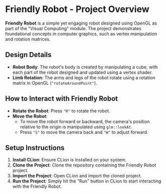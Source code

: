 
# Friendly Robot - Project Overview

**Friendly Robot** is a simple yet engaging robot designed using OpenGL as part of the "Visual Computing" module. The project demonstrates foundational concepts in computer graphics, such as vertex manipulation and rotation matrices.

## Design Details

- **Robot Body**: The robot's body is created by manipulating a cube, with each part of the robot designed and updated using a vertex shader.
- **Limb Rotation**: The arms and legs of the robot rotate using a rotation matrix in OpenGL (`"rotateAroundPoint"`).

## How to Interact with Friendly Robot

- **Rotate the Robot**: Press `"R"` to rotate the robot.
- **Move the Robot**: 
  - To move the robot forward or backward, the camera's position relative to the origin is manipulated using `glm::lookAt`.
  - Press `"S"` to move the camera back and `"W"` to adjust forward.

## Setup Instructions

1. **Install CLion**: Ensure CLion is installed on your system.
2. **Clone the Project**: Clone the repository containing the Friendly Robot project.
3. **Import the Project**: Open CLion and import the cloned project.
4. **Run the Project**: Simply hit the "Run" button in CLion to start interacting with the Friendly Robot.
